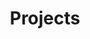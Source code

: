 ---
# file: projects.md
layout:          projects
title:           Projects
show_collection: projects
featured:        true
categorize_by:   date
order_by:        date
---